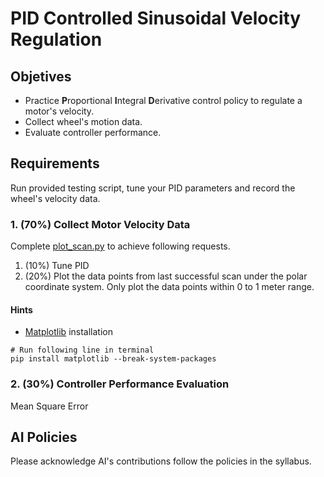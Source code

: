 # PID Controlled Sinusoidal Velocity Regulation 

## Objetives
- Practice **P**roportional **I**ntegral **D**erivative control policy to regulate a motor's velocity.
- Collect wheel's motion data.
- Evaluate controller performance.

## Requirements
Run provided testing script, tune your PID parameters and record the wheel's velocity data.

### 1. (70%) Collect Motor Velocity Data
Complete [plot_scan.py](plot_scan.py) to achieve following requests.
1. (10%) Tune PID 
2. (20%) Plot the data points from last successful scan under the polar coordinate system. Only plot the data points within 0 to 1 meter range.

#### Hints
- [Matplotlib](https://matplotlib.org/) installation
```console
# Run following line in terminal
pip install matplotlib --break-system-packages
```

### 2. (30%) Controller Performance Evaluation 
Mean Square Error

## AI Policies
Please acknowledge AI's contributions follow the policies in the syllabus.
